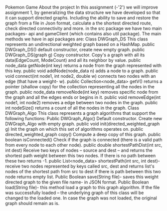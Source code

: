 Pokemon Game
About the project
In this assignment (-'2') we will improve assignment 1, by generalizing the data structure we have developed so that it can support directed graphs. Including the ability to save and restore the graph from a file in Json format, calculate a the shortest directed route, check directed connectivity and more. 
in the src package we have two main packages- api and gameClient (which contains also util package). The main methods we have in api packages are:
Class DWGraph_DS This class represents an undirectional weighted graph based on a HashMap.
public DWGraph_DS() default constructor, create new empty graph.
public DWGraph_DS(graph g) Copy constructor. Copy's a graph with all its data(EdgeCount, ModeCount) and all its neighbor by value.
public node_data getNode(int key) returns a node from the graph represented with this key.
public void addNode(node_data n) adds a node to a graph.
public void connect(int node1, int node2, double w) connects two nodes with an edge (that have a weight- w). 
public Collection<node_data> getV() returns a pointer (shallow copy)  for the collection representing all the nodes in the graph.
public node_data removeNode(int key) removes specific node from the graph and all the edges ends or begins in it.
public void removeEdge(int node1, int node2) removes a edge between two nodes in the graph.
public int nodeSize() returns a count of all the nodes in the graph.
Class DWGraph_Algo This class represents a graph algorithms that support the following functions:
Public DWGraph_Algo() Default constructor. Create new DWGraph_Algo with empty graph.
public void init(directed_weighted_graph g) Init the graph on which this set of algorithms operates on.
public directed_weighted_graph copy() Compute a deep copy of this graph.
public boolean isConnected() Check if the graph is connected (there is a valid path from every node to each other node).
public double shortestPathDist(int src, int dest) Receive two keys of nodes – source and dest – and returns the shortest path weight between this two nodes. If there is no path between these two returns -1.
public List<node_data> shortestPath(int src, int dest)- receive two nodes represented by keys called src, dest and returns list's nodes of the shortest path from src to dest if there is path between this two node returns empty list.
Public Boolean save(String file)- saves this weight directed graph to the given file name- in JSON format.
Public Boolean load(String file)- this method load a graph to this graph algorithm. If the file was successfully loaded – the underlying graph of this class will be changed to the loaded one. In case the graph was not loaded, the original graph should remain as is.
